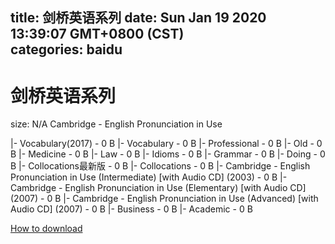 
title: 剑桥英语系列
date: Sun Jan 19 2020 13:39:07 GMT+0800 (CST)    
categories: baidu
---

# 剑桥英语系列
size: N/A
 Cambridge - English Pronunciation in Use
 
|- Vocabulary(2017) - 0 B
|- Vocabulary - 0 B
|- Professional - 0 B
|- Old - 0 B
|- Medicine - 0 B
|- Law - 0 B
|- Idioms - 0 B
|- Grammar - 0 B
|- Doing - 0 B
|- Collocations最新版 - 0 B
|- Collocations - 0 B
|- Cambridge - English Pronunciation in Use (Intermediate) [with Audio CD] (2003) - 0 B
|- Cambridge - English Pronunciation in Use (Elementary) [with Audio CD] (2007) - 0 B
|- Cambridge - English Pronunciation in Use (Advanced) [with Audio CD] (2007) - 0 B
|- Business - 0 B
|- Academic - 0 B

[How to download](https://bpcam.bemobtrk.com/go/2ceec3aa-1ca2-46d6-b9ff-aaa5c184517c?jno=1363)